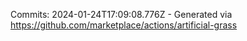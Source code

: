 Commits: 2024-01-24T17:09:08.776Z - Generated via https://github.com/marketplace/actions/artificial-grass
<br>
